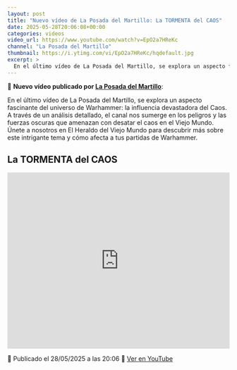 ```yaml
---
layout: post
title: "Nuevo vídeo de La Posada del Martillo: La TORMENTA del CAOS"
date: 2025-05-28T20:06:08+00:00
categories: videos
video_url: https://www.youtube.com/watch?v=EpO2a7HReKc
channel: "La Posada del Martillo"
thumbnail: https://i.ytimg.com/vi/EpO2a7HReKc/hqdefault.jpg
excerpt: >
  En el último vídeo de La Posada del Martillo, se explora un aspecto fascinante del universo de Warhammer: la influencia devastadora del Caos. A través de un análisis detallado, el canal nos sumerge en los peligros y las fuerzas oscuras que amenazan con desatar el caos en el Viejo Mundo. Únete a nosotros en El Heraldo del Viejo Mundo para descubrir más sobre este intrigante tema y cómo afecta a tus partidas de Warhammer.
---
```


🎥 **Nuevo vídeo publicado por [La Posada del Martillo](https://www.youtube.com/channel/UCuRsk2Iq9PZoC3XPLAPePEQ)**:

En el último vídeo de La Posada del Martillo, se explora un aspecto fascinante del universo de Warhammer: la influencia devastadora del Caos. A través de un análisis detallado, el canal nos sumerge en los peligros y las fuerzas oscuras que amenazan con desatar el caos en el Viejo Mundo. Únete a nosotros en El Heraldo del Viejo Mundo para descubrir más sobre este intrigante tema y cómo afecta a tus partidas de Warhammer.

## La TORMENTA del CAOS

<iframe width="100%" height="400" src="https://www.youtube.com/embed/EpO2a7HReKc" frameborder="0" allowfullscreen></iframe>

📅 Publicado el 28/05/2025 a las 20:06
🔗 [Ver en YouTube](https://www.youtube.com/watch?v=EpO2a7HReKc)
